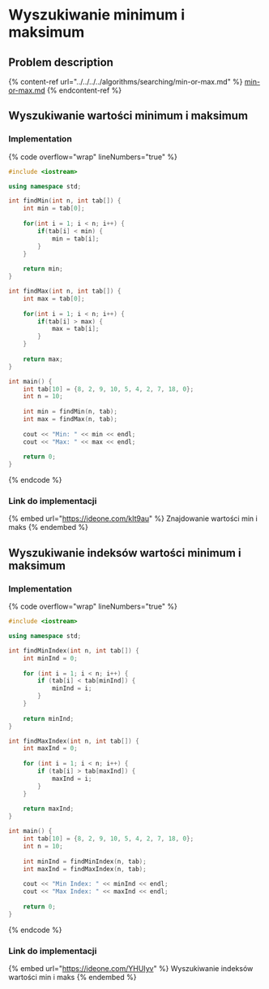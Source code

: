 # Wyszukiwanie minimum i maksimum

## Problem description

{% content-ref url="../../../../algorithms/searching/min-or-max.md" %}
[min-or-max.md](../../../../algorithms/searching/min-or-max.md)
{% endcontent-ref %}

## Wyszukiwanie wartości minimum i maksimum

### Implementation

{% code overflow="wrap" lineNumbers="true" %}
```cpp
#include <iostream>

using namespace std;

int findMin(int n, int tab[]) {
    int min = tab[0];
    
    for(int i = 1; i < n; i++) {
        if(tab[i] < min) {
            min = tab[i];
        }
    }
    
    return min;
}

int findMax(int n, int tab[]) {
    int max = tab[0];
    
    for(int i = 1; i < n; i++) {
        if(tab[i] > max) {
            max = tab[i];
        }
    }
    
    return max;
}

int main() {
    int tab[10] = {8, 2, 9, 10, 5, 4, 2, 7, 18, 0};
    int n = 10;
    
    int min = findMin(n, tab);
    int max = findMax(n, tab);
    
    cout << "Min: " << min << endl;
    cout << "Max: " << max << endl;
    
    return 0;
}
```
{% endcode %}

### Link do implementacji

{% embed url="https://ideone.com/kIt9au" %}
Znajdowanie wartości min i maks
{% endembed %}

## Wyszukiwanie indeksów wartości minimum i maksimum

### Implementation

{% code overflow="wrap" lineNumbers="true" %}
```cpp
#include <iostream>

using namespace std;

int findMinIndex(int n, int tab[]) {
    int minInd = 0;
    
    for (int i = 1; i < n; i++) {
        if (tab[i] < tab[minInd]) {
            minInd = i;
        }
    }
    
    return minInd;
}

int findMaxIndex(int n, int tab[]) {
    int maxInd = 0;
    
    for (int i = 1; i < n; i++) {
        if (tab[i] > tab[maxInd]) {
            maxInd = i;
        }
    }
    
    return maxInd;
}

int main() {
    int tab[10] = {8, 2, 9, 10, 5, 4, 2, 7, 18, 0};
    int n = 10;
    
    int minInd = findMinIndex(n, tab);
    int maxInd = findMaxIndex(n, tab);
    
    cout << "Min Index: " << minInd << endl;
    cout << "Max Index: " << maxInd << endl;
    
    return 0;
}
```
{% endcode %}

### Link do implementacji

{% embed url="https://ideone.com/YHUIyv" %}
Wyszukiwanie indeksów wartości min i maks
{% endembed %}

